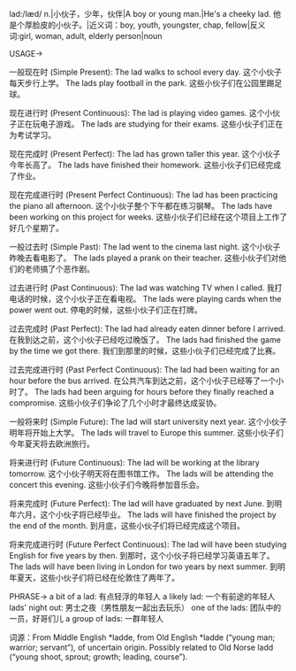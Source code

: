 lad:/læd/
n.|小伙子，少年，伙伴|A boy or young man.|He's a cheeky lad. 他是个厚脸皮的小伙子。|近义词：boy, youth, youngster, chap, fellow|反义词:girl, woman, adult, elderly person|noun

USAGE->

一般现在时 (Simple Present):
The lad walks to school every day.  这个小伙子每天步行上学。
The lads play football in the park.  这些小伙子们在公园里踢足球。

现在进行时 (Present Continuous):
The lad is playing video games.  这个小伙子正在玩电子游戏。
The lads are studying for their exams.  这些小伙子们正在为考试学习。

现在完成时 (Present Perfect):
The lad has grown taller this year.  这个小伙子今年长高了。
The lads have finished their homework.  这些小伙子们已经完成了作业。

现在完成进行时 (Present Perfect Continuous):
The lad has been practicing the piano all afternoon.  这个小伙子整个下午都在练习钢琴。
The lads have been working on this project for weeks.  这些小伙子们已经在这个项目上工作了好几个星期了。

一般过去时 (Simple Past):
The lad went to the cinema last night.  这个小伙子昨晚去看电影了。
The lads played a prank on their teacher.  这些小伙子们对他们的老师搞了个恶作剧。

过去进行时 (Past Continuous):
The lad was watching TV when I called.  我打电话的时候，这个小伙子正在看电视。
The lads were playing cards when the power went out.  停电的时候，这些小伙子们正在打牌。

过去完成时 (Past Perfect):
The lad had already eaten dinner before I arrived.  在我到达之前，这个小伙子已经吃过晚饭了。
The lads had finished the game by the time we got there.  我们到那里的时候，这些小伙子们已经完成了比赛。

过去完成进行时 (Past Perfect Continuous):
The lad had been waiting for an hour before the bus arrived.  在公共汽车到达之前，这个小伙子已经等了一个小时了。
The lads had been arguing for hours before they finally reached a compromise.  这些小伙子们争论了几个小时才最终达成妥协。

一般将来时 (Simple Future):
The lad will start university next year.  这个小伙子明年将开始上大学。
The lads will travel to Europe this summer.  这些小伙子们今年夏天将去欧洲旅行。

将来进行时 (Future Continuous):
The lad will be working at the library tomorrow.  这个小伙子明天将在图书馆工作。
The lads will be attending the concert this evening.  这些小伙子们今晚将参加音乐会。

将来完成时 (Future Perfect):
The lad will have graduated by next June.  到明年六月，这个小伙子将已经毕业。
The lads will have finished the project by the end of the month.  到月底，这些小伙子们将已经完成这个项目。

将来完成进行时 (Future Perfect Continuous):
The lad will have been studying English for five years by then. 到那时，这个小伙子将已经学习英语五年了。
The lads will have been living in London for two years by next summer. 到明年夏天，这些小伙子们将已经在伦敦住了两年了。


PHRASE->
a bit of a lad: 有点轻浮的年轻人
a likely lad:  一个有前途的年轻人
lads' night out:  男士之夜（男性朋友一起出去玩乐）
one of the lads:  团队中的一员，好哥们儿
a group of lads: 一群年轻人


词源：From Middle English *ladde, from Old English *ladde (“young man; warrior; servant”), of uncertain origin.  Possibly related to Old Norse ladd (“young shoot, sprout; growth; leading, course”).
